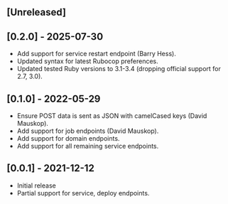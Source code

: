 ## [Unreleased]

## [0.2.0] - 2025-07-30

- Add support for service restart endpoint (Barry Hess).
- Updated syntax for latest Rubocop preferences.
- Updated tested Ruby versions to 3.1-3.4 (dropping official support for 2.7, 3.0).

## [0.1.0] - 2022-05-29

- Ensure POST data is sent as JSON with camelCased keys (David Mauskop).
- Add support for job endpoints (David Mauskop).
- Add support for domain endpoints.
- Add support for all remaining service endpoints.

## [0.0.1] - 2021-12-12

- Initial release
- Partial support for service, deploy endpoints.
